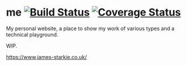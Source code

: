 # me [![Build Status](https://travis-ci.org/jstarmx/me.svg?branch=master)](https://travis-ci.org/jstarmx/me) [![Coverage Status](https://coveralls.io/repos/github/jstarmx/me/badge.svg?branch=master)](https://coveralls.io/github/jstarmx/me?branch=master)

My personal website, a place to show my work of various types and a technical playground.

WIP.

https://www.james-starkie.co.uk/

